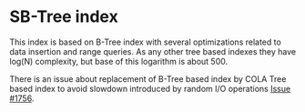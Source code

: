 # SB-Tree index

This index is based on B-Tree index with several optimizations related to data insertion and range queries. As any other tree based indexes they have log(N) complexity, but base of this logarithm is about 500.

There is an issue about replacement of B-Tree based index by COLA Tree based index to avoid slowdown introduced by random I/O operations [Issue #1756](https://github.com/orientechnologies/orientdb/issues/1756).
